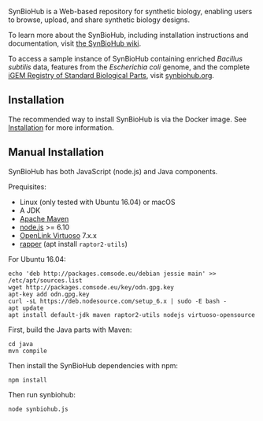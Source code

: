 SynBioHub is a Web-based repository for synthetic biology, enabling users to browse, upload, and share synthetic biology designs.

To learn more about the SynBioHub, including installation instructions and documentation, visit [the SynBioHub wiki](http://wiki.synbiohub.org).
 
To access a sample instance of SynBioHub containing enriched _Bacillus subtilis_ data, features from the _Escherichia coli_ genome, and the complete [iGEM Registry of Standard Biological Parts](http://parts.igem.org/Main_Page), visit [synbiohub.org](http://synbiohub.org).


Installation
------------

The recommended way to install SynBioHub is via the Docker image.  See [Installation](http://wiki.synbiohub.org/wiki/Installation) for more information.


Manual Installation
-------------------

SynBioHub has both JavaScript (node.js) and Java components.

Prequisites:

* Linux (only tested with Ubuntu 16.04) or macOS
* A JDK
* [Apache Maven](https://maven.apache.org/)
* [node.js](https://nodejs.org/en/) >= 6.10
* [OpenLink Virtuoso](https://github.com/openlink/virtuoso-opensource) 7.x.x
* [rapper](http://librdf.org/raptor/rapper.html) (apt install `raptor2-utils`)

For Ubuntu 16.04:

    echo 'deb http://packages.comsode.eu/debian jessie main' >> /etc/apt/sources.list
    wget http://packages.comsode.eu/key/odn.gpg.key
    apt-key add odn.gpg.key
    curl -sL https://deb.nodesource.com/setup_6.x | sudo -E bash -
    apt update
    apt install default-jdk maven raptor2-utils nodejs virtuoso-opensource

First, build the Java parts with Maven:

    cd java
    mvn compile

Then install the SynBioHub dependencies with npm:

    npm install

Then run synbiohub:

    node synbiohub.js







 
